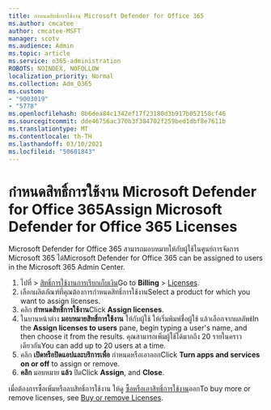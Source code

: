 ```yaml
---
title: กําหนดสิทธิ์การใช้งาน Microsoft Defender for Office 365
ms.author: cmcatee
author: cmcatee-MSFT
manager: scotv
ms.audience: Admin
ms.topic: article
ms.service: o365-administration
ROBOTS: NOINDEX, NOFOLLOW
localization_priority: Normal
ms.collection: Adm_O365
ms.custom:
- "9003019"
- "5778"
ms.openlocfilehash: 0b6dea84c1342ef17f23180d3b917b052158cf46
ms.sourcegitcommit: dde46756ac370b3f384702f259bed1dbf8e7611b
ms.translationtype: MT
ms.contentlocale: th-TH
ms.lasthandoff: 03/10/2021
ms.locfileid: "50601843"
---
```

# <a name="assign-microsoft-defender-for-office-365-licenses"></a><span data-ttu-id="d1f10-102">กําหนดสิทธิ์การใช้งาน Microsoft Defender for Office 365</span><span class="sxs-lookup"><span data-stu-id="d1f10-102">Assign Microsoft Defender for Office 365 Licenses</span></span>

<span data-ttu-id="d1f10-103">Microsoft Defender for Office 365 สามารถมอบหมายให้กับผู้ใช้ในศูนย์การจัดการ Microsoft 365 ได้</span><span class="sxs-lookup"><span data-stu-id="d1f10-103">Microsoft Defender for Office 365 can be assigned to users in the Microsoft 365 Admin Center.</span></span>

1. <span data-ttu-id="d1f10-104">ไปที่  >  [สิทธิ์การใช้งานการเรียกเก็บเงิน](https://go.microsoft.com/fwlink/p/?linkid=842264)</span><span class="sxs-lookup"><span data-stu-id="d1f10-104">Go to **Billing** > [Licenses](https://go.microsoft.com/fwlink/p/?linkid=842264).</span></span>
2. <span data-ttu-id="d1f10-105">เลือกผลิตภัณฑ์ที่คุณต้องการกําหนดสิทธิ์การใช้งาน</span><span class="sxs-lookup"><span data-stu-id="d1f10-105">Select a product for which you want to assign licenses.</span></span>
3. <span data-ttu-id="d1f10-106">คลิก **กําหนดสิทธิ์การใช้งาน**</span><span class="sxs-lookup"><span data-stu-id="d1f10-106">Click **Assign licenses**.</span></span>
4. <span data-ttu-id="d1f10-107">ในบานหน้าต่าง **มอบหมายสิทธิ์การใช้งาน**  ให้กับผู้ใช้ ให้เริ่มพิมพ์ชื่อผู้ใช้ แล้วเลือกจากผลลัพธ์</span><span class="sxs-lookup"><span data-stu-id="d1f10-107">In the **Assign licenses to users**  pane, begin typing a user's name, and then choose it from the results.</span></span> <span data-ttu-id="d1f10-108">คุณสามารถเพิ่มผู้ใช้ได้มากถึง 20 รายในคราวเดียวกัน</span><span class="sxs-lookup"><span data-stu-id="d1f10-108">You can add up to 20 users at a time.</span></span>
5. <span data-ttu-id="d1f10-109">คลิก **เปิดหรือปิดแอปและบริการเพื่อ**  กําหนดหรือเอาออก</span><span class="sxs-lookup"><span data-stu-id="d1f10-109">Click **Turn apps and services on or off**  to assign or remove.</span></span>
6. <span data-ttu-id="d1f10-110">**คลิก** มอบหมาย **แล้ว** ปิด</span><span class="sxs-lookup"><span data-stu-id="d1f10-110">Click **Assign**, and  **Close**.</span></span>

<span data-ttu-id="d1f10-111">เมื่อต้องการซื้อเพิ่มหรือลบสิทธิ์การใช้งาน ให้ดู [ซื้อหรือเอาสิทธิ์การใช้งาน](https://docs.microsoft.com/microsoft-365/commerce/licenses/buy-licenses#buy-or-remove-licenses-for-your-business-subscription)ออก</span><span class="sxs-lookup"><span data-stu-id="d1f10-111">To buy more or remove licenses, see [Buy or remove Licenses](https://docs.microsoft.com/microsoft-365/commerce/licenses/buy-licenses#buy-or-remove-licenses-for-your-business-subscription).</span></span>